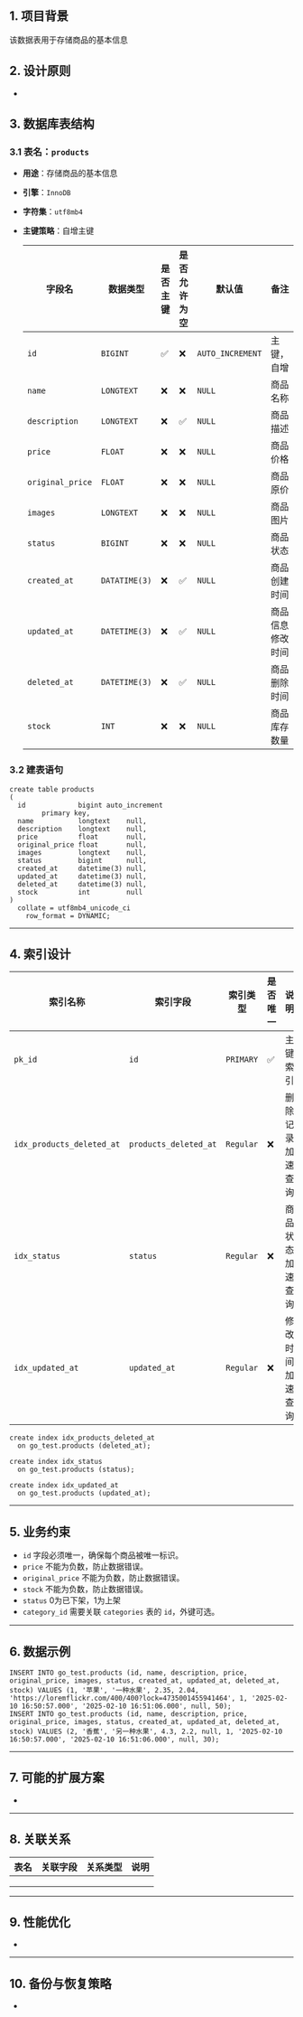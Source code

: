 ## **1. 项目背景**

该数据表用于存储商品的基本信息

## **2. 设计原则**

-

## **3. 数据库表结构**

### **3.1 表名：`products`**

- **用途**：存储商品的基本信息

- **引擎**：`InnoDB`

- **字符集**：`utf8mb4`

- **主键策略**：自增主键

  | 字段名              | 数据类型          | 是否主键     | 是否允许为空   | 默认值              | 备注       |
    |------------------|---------------|----------|----------|------------------|----------|
  | `id`             | `BIGINT`      | ✅        | ❌        | `AUTO_INCREMENT` | 主键，自增    |
  | `name`           | `LONGTEXT`    | ❌        | ❌        | `NULL`           | 商品名称     |
  | `description`    | `LONGTEXT`    | ❌        | ✅        | `NULL`           | 商品描述     |
  | `price`          | `FLOAT`       | ❌        | ❌        | `NULL`           | 商品价格     |
  | `original_price` | `FLOAT`       | ❌        | ❌        | `NULL`           | 商品原价     |
  | `images`         | `LONGTEXT`    | ❌        | ❌        | `NULL`           | 商品图片     |
  | `status`         | `BIGINT`      | ❌        | ❌        | `NULL`           | 商品状态     |
  | `created_at`     | `DATATIME(3)` | ❌        | ✅        | `NULL`           | 商品创建时间   |
  | `updated_at`     | `DATETIME(3)` | ❌        | ✅        | `NULL`           | 商品信息修改时间 |
  | `deleted_at`     | `DATETIME(3)` | ❌        | ✅        | `NULL`           | 商品删除时间   |
  | `stock`          | `INT`         | ❌        | ❌        | `NULL`           | 商品库存数量   |

### 3.2 建表语句

```mysql
create table products
(
  id             bigint auto_increment
        primary key,
  name           longtext    null,
  description    longtext    null,
  price          float       null,
  original_price float       null,
  images         longtext    null,
  status         bigint      null,
  created_at     datetime(3) null,
  updated_at     datetime(3) null,
  deleted_at     datetime(3) null,
  stock          int         null
)
  collate = utf8mb4_unicode_ci
    row_format = DYNAMIC;

```



------

## **4. 索引设计**

| **索引名称**                  | **索引字段**              | **索引类型**  | **是否唯一**    | **说明**   |
|---------------------------|-----------------------|-----------|-------------|----------|
| `pk_id`                   | `id`                  | `PRIMARY` | ✅           | 主键索引     |
| `idx_products_deleted_at` | `products_deleted_at` | `Regular` | ❌           | 删除记录加速查询 |
| `idx_status`              | `status`              | `Regular` | ❌           | 商品状态加速查询 |
| `idx_updated_at`          | `updated_at`          | `Regular` | ❌           | 修改时间加速查询 |

```mysql
create index idx_products_deleted_at
  on go_test.products (deleted_at);

create index idx_status
  on go_test.products (status);

create index idx_updated_at
  on go_test.products (updated_at);
```

------

## **5. 业务约束**

- `id` 字段必须唯一，确保每个商品被唯一标识。
- `price` 不能为负数，防止数据错误。
- `original_price` 不能为负数，防止数据错误。
- `stock` 不能为负数，防止数据错误。
- `status` 0为已下架，1为上架
- `category_id` 需要关联 `categories` 表的 `id`，外键可选。

------

## **6. 数据示例**

```mysql
INSERT INTO go_test.products (id, name, description, price, original_price, images, status, created_at, updated_at, deleted_at, stock) VALUES (1, '苹果', '一种水果', 2.35, 2.04, 'https://loremflickr.com/400/400?lock=4735001455941464', 1, '2025-02-10 16:50:57.000', '2025-02-10 16:51:06.000', null, 50);
INSERT INTO go_test.products (id, name, description, price, original_price, images, status, created_at, updated_at, deleted_at, stock) VALUES (2, '香蕉', '另一种水果', 4.3, 2.2, null, 1, '2025-02-10 16:50:57.000', '2025-02-10 16:51:06.000', null, 30);

```

------

## **7. 可能的扩展方案**

-

------

## **8. 关联关系**

| **表名**    | **关联字段**      | **关系类型**      | **说明**    |
|-----------|---------------|---------------|-----------|
|           |               |               |           |
|           |               |               |           |
|           |               |               |           |

------

## **9. 性能优化**

-

------

## **10. 备份与恢复策略**

- 